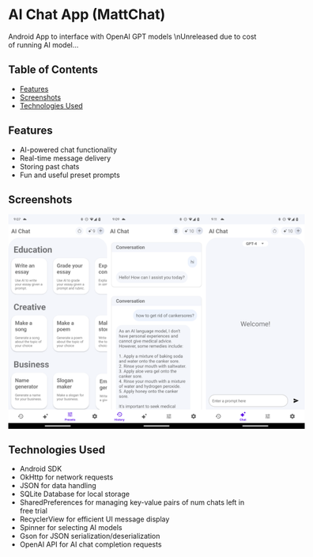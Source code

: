 # AI Chat App (MattChat)
Android App to interface with OpenAI GPT models
\nUnreleased due to cost of running AI model...

## Table of Contents
- [Features](#features)
- [Screenshots](#screenshots)
- [Technologies Used](#technologies-used)

## Features
- AI-powered chat functionality
- Real-time message delivery
- Storing past chats
- Fun and useful preset prompts

## Screenshots
<div style="display: flex; justify-content: space-around;">
    <img src="screenshots_ai/Screenshot_20231012-210742.png" alt="Presets" width="200">
    <img src="screenshots_ai/Screenshot_20231012-210932.png" alt="Past Conversations" width="200">
    <img src="screenshots_ai/Screenshot_20231012-211126.png" alt="Main Page" width="200">
</div>


## Technologies Used
- Android SDK
- OkHttp for network requests
- JSON for data handling
- SQLite Database for local storage
- SharedPreferences for managing key-value pairs of num chats left in free trial
- RecyclerView for efficient UI message display
- Spinner for selecting AI models
- Gson for JSON serialization/deserialization
- OpenAI API for AI chat completion requests

